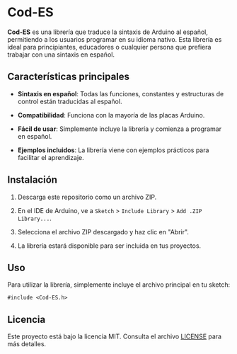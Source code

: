 
# Cod-ES

**Cod-ES** es una librería que traduce la sintaxis de Arduino al español, permitiendo a los usuarios programar en su idioma nativo. Esta librería es ideal para principiantes, educadores o cualquier persona que prefiera trabajar con una sintaxis en español.

## Características principales

*   **Sintaxis en español**: Todas las funciones, constantes y estructuras de control están traducidas al español.
    
*   **Compatibilidad**: Funciona con la mayoría de las placas Arduino.
    
*   **Fácil de usar**: Simplemente incluye la librería y comienza a programar en español.
    
*   **Ejemplos incluidos**: La librería viene con ejemplos prácticos para facilitar el aprendizaje.
    

## Instalación

1.  Descarga este repositorio como un archivo ZIP.
    
2.  En el IDE de Arduino, ve a `Sketch` > `Include Library` > `Add .ZIP Library...`.
    
3.  Selecciona el archivo ZIP descargado y haz clic en "Abrir".
    
4.  La librería estará disponible para ser incluida en tus proyectos.
    

## Uso

Para utilizar la librería, simplemente incluye el archivo principal en tu sketch:

	#include <Cod-ES.h>

## Licencia

Este proyecto está bajo la licencia MIT. Consulta el archivo [LICENSE](LICENSE) para más detalles.

